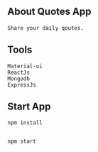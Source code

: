 ## About Quotes App

    Share your daily qoutes.


## Tools

    Material-ui
    ReactJs
    Mongodb
    ExpressJs

## Start App

    npm install


    npm start